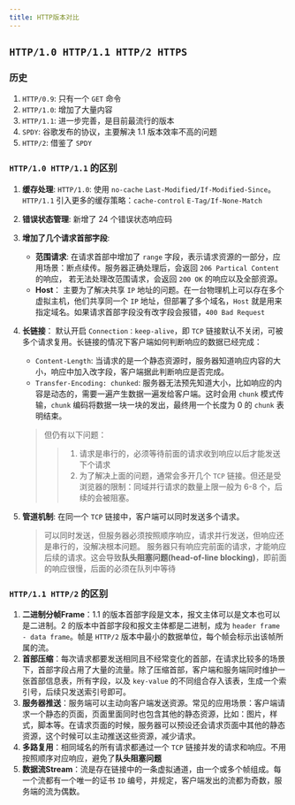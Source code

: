 ```yaml
---
title: HTTP版本对比
---
```


## `HTTP/1.0 HTTP/1.1 HTTP/2 HTTPS`

### 历史

1. `HTTP/0.9`: 只有一个 `GET` 命令
2. `HTTP/1.0`: 增加了大量内容
3. `HTTP/1.1`: 进一步完善，是目前最流行的版本
4. `SPDY`: 谷歌发布的协议，主要解决 1.1 版本效率不高的问题
5. `HTTP/2`: 借鉴了 `SPDY`


### `HTTP/1.0 HTTP/1.1` 的区别

1. **缓存处理**: `HTTP/1.0`: 使用 `no-cache` `Last-Modified/If-Modified-Since`。 `HTTP/1.1` 引入更多的缓存策略：`cache-control` `E-Tag/If-None-Match` 
2. **错误状态管理**: 新增了 24 个错误状态响应码
3. **增加了几个请求首部字段**:
	- **范围请求**: 在请求首部中增加了 `range` 字段，表示请求资源的一部分，应用场景：断点续传。服务器正确处理后，会返回 `206 Partical Content` 的响应， 若无法处理改范围请求，会返回 `200 OK` 的响应以及全部资源。
	- **Host**： 主要为了解决共享 `IP` 地址的问题。在一台物理机上可以存在多个虚拟主机，他们共享同一个 `IP` 地址，但部署了多个域名，`Host` 就是用来指定域名。如果请求首部字段没有改字段会报错，`400 Bad Request`

4. **长链接**： 默认开启 `Connection：keep-alive`，即 `TCP` 链接默认不关闭，可被多个请求复用。长链接的情况下客户端如何判断响应的数据已经完成：
	- `Content-Length`: 当请求的是一个静态资源时，服务器知道响应内容的大小，响应中加入改字段，客户端据此判断响应是否完成。
	- `Transfer-Encoding: chunked`: 服务器无法预先知道大小，比如响应的内容是动态的，需要一遍产生数据一遍发给客户端。这时会用 `chunk` 模式传输，`chunk` 编码将数据一块一块的发出，最终用一个长度为 0 的 `chunk` 表明结束。
	
	> 但仍有以下问题：
	>> 1. 请求是串行的，必须等待前面的请求收到响应以后才能发送下个请求
	>> 2. 为了解决上面的问题，通常会多开几个 `TCP` 链接。但还是受浏览器的限制：同域并行请求的数量上限一般为 6-8 个，后续的会被阻塞。
	
5. **管道机制**: 在同一个 `TCP` 链接中，客户端可以同时发送多个请求。
	> 可以同时发送，但服务器必须按照顺序响应，请求并行发送，但响应还是串行的，没解决根本问题。
	> 服务器只有响应完前面的请求，才能响应后续的请求。这会导致**队头阻塞问题(head-of-line blocking)**，即前面的响应很慢，后面的必须在队列中等待

### `HTTP/1.1 HTTP/2` 的区别

1. **二进制分帧Frame**：1.1 的版本首部字段是文本，报文主体可以是文本也可以是二进制。2 的版本中首部字段和报文主体都是二进制，成为 `header frame - data frame`。帧是 `HTTP/2` 版本中最小的数据单位，每个帧会标示出该帧所属的流。
2. **首部压缩**：每次请求都要发送相同且不经常变化的首部，在请求比较多的场景下，首部字段占用了大量的流量。除了压缩首部，客户端和服务端同时维护一张首部信息表，所有字段，以及 `key-value` 的不同组合存入该表，生成一个索引号，后续只发送索引号即可。
3. **服务器推送**：服务端可以主动向客户端发送资源。常见的应用场景：客户端请求一个静态的页面，页面里面同时也包含其他的静态资源，比如：图片，样式，脚本等。在请求页面的时候，服务器可以预设还会请求页面中其他的静态资源，这个时候可以主动推送这些资源，减少请求。
4. **多路复用**：相同域名的所有请求都通过一个 `TCP` 链接并发的请求和响应。不用按照顺序对应响应，避免了**队头阻塞问题**
5. **数据流Stream**：流是存在链接中的一条虚拟通道，由一个或多个帧组成。每一个流都有一个唯一的证书 `ID` 编号，并规定，客户端发出的流都为奇数，服务端的流为偶数。